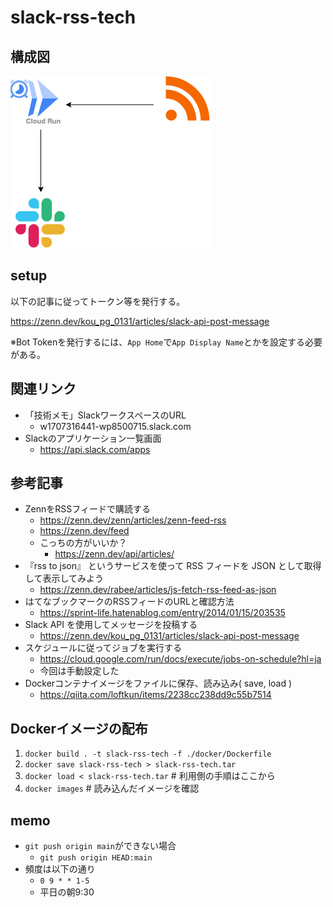 # slack-rss-tech

## 構成図

![構成図](./draw.png)

## setup

以下の記事に従ってトークン等を発行する。

https://zenn.dev/kou_pg_0131/articles/slack-api-post-message

※Bot Tokenを発行するには、`App Home`で`App Display Name`とかを設定する必要がある。

## 関連リンク

- 「技術メモ」SlackワークスペースのURL
    - w1707316441-wp8500715.slack.com
- Slackのアプリケーション一覧画面
    - https://api.slack.com/apps

## 参考記事

- ZennをRSSフィードで購読する
    - https://zenn.dev/zenn/articles/zenn-feed-rss
    - https://zenn.dev/feed
    - こっちの方がいいか？
        - https://zenn.dev/api/articles/
- 『rss to json』 というサービスを使って RSS フィードを JSON として取得して表示してみよう
    - https://zenn.dev/rabee/articles/js-fetch-rss-feed-as-json
- はてなブックマークのRSSフィードのURLと確認方法
    - https://sprint-life.hatenablog.com/entry/2014/01/15/203535
- Slack API を使用してメッセージを投稿する
    - https://zenn.dev/kou_pg_0131/articles/slack-api-post-message
- スケジュールに従ってジョブを実行する
    - https://cloud.google.com/run/docs/execute/jobs-on-schedule?hl=ja
    - 今回は手動設定した
- Dockerコンテナイメージをファイルに保存、読み込み( save, load )
    - https://qiita.com/loftkun/items/2238cc238dd9c55b7514

## Dockerイメージの配布

1. `docker build . -t slack-rss-tech -f ./docker/Dockerfile`
2. `docker save slack-rss-tech > slack-rss-tech.tar`
3. `docker load < slack-rss-tech.tar` # 利用側の手順はここから
4. `docker images` # 読み込んだイメージを確認

## memo

- `git push origin main`ができない場合
    - `git push origin HEAD:main`
- 頻度は以下の通り
    - `0 9 * * 1-5`
    - 平日の朝9:30
